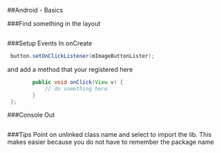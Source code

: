 
##Android - Basics

###Find something in the layout
```java
 ```
###Setup Events
In onCreate
```java
 button.setOnClickListener(mImageButtonLister);
 ```
and add a method that your registered here
```java
    	public void onClick(View v) {
            // do something here
        }
 };
 ```

###Console Out
```java
 ```

###Tips
Point on unlinked class name and select to import the lib. This makes easier because you do not have to remember the package name




